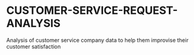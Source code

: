 # CUSTOMER-SERVICE-REQUEST-ANALYSIS
Analysis of customer service company data to help them improvise their customer satisfaction
